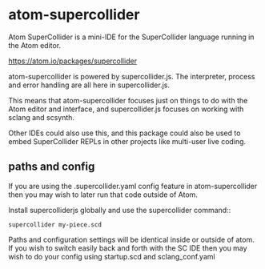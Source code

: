 # atom-supercollider

Atom SuperCollider is a mini-IDE for the SuperCollider language running in the Atom editor.

https://atom.io/packages/supercollider

atom-supercollider is powered by supercollider.js. The interpreter, process and error handling are all here in supercollider.js.

This means that atom-supercollider focuses just on things to do with the Atom editor and interface, and supercollider.js focuses on working with sclang and scsynth.

Other IDEs could also use this, and this package could also be used to embed SuperCollider REPLs in other projects like multi-user live coding.


## paths and config

If you are using the .supercollider.yaml config feature in atom-supercollider then you may wish to later run that code outside of Atom.

Install supercolliderjs globally and use the supercollider command::

    supercollider my-piece.scd

Paths and configuration settings will be identical inside or outside of atom.
If you wish to switch easily back and forth with the SC IDE then you may wish to do your config using startup.scd and sclang_conf.yaml

